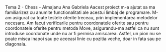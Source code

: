 Tema 2 - Chess - Almajanu Ana Gabriela
Aacest proiect m-a ajutat sa ma familiarizez cu anumite functionalitati ale acestui limbaj de programare.
M-am asigurat ca toate testele oferite treceau, prin implementarea metodelor necesare.
Am facut verificarile pentru coordonatele oferite sau pentru coordonatele oferite pentru metoda Move,
asigurandu-ma astfel ca nu sunt introduse coordonate unde nu ar fi permisa amiscarea. Astfel, un pion 
nu se poate misca inapoi sau pe aceeasi linie cu pozitia veche, doar in fata sau pe diagonala.
